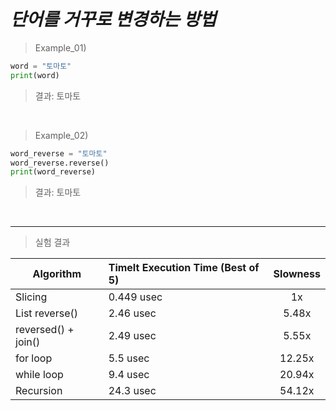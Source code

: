 *단어를 거꾸로 변경하는 방법*
======  
> Example_01)  

```Python
word = "토마토"
print(word)
```  
> 결과: 토마토  

<br>

> Example_02)  
```Python
word_reverse = "토마토"
word_reverse.reverse()
print(word_reverse)
```  
> 결과: 토마토

<br>

***

> 실험 결과  
  
| Algorithm | 	TimeIt Execution Time (Best of 5) | Slowness |
| ---------- | :--------- | :----------: |
| Slicing    | 	0.449 usec       | 	1x       |
| List reverse()    | 2.46 usec       | 5.48x     |
| reversed() + join()    | 2.49 usec       | 5.55x       |
| for loop	    | 5.5 usec       | 12.25x       |
| while loop    | 9.4 usec       | 20.94x       |
| Recursion    | 24.3 usec       | 54.12x       |
  
